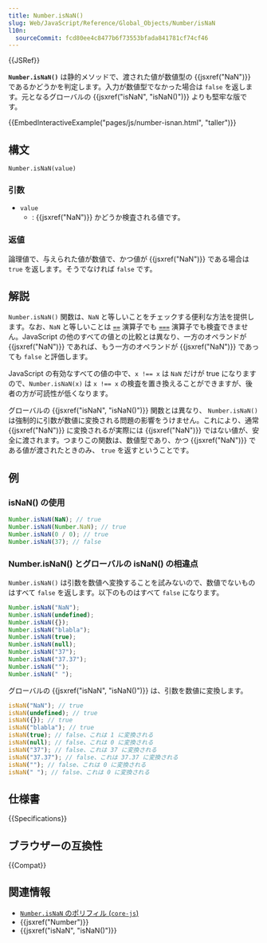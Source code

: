 ```yaml
---
title: Number.isNaN()
slug: Web/JavaScript/Reference/Global_Objects/Number/isNaN
l10n:
  sourceCommit: fcd80ee4c8477b6f73553bfada841781cf74cf46
---
```


{{JSRef}}

**`Number.isNaN()`** は静的メソッドで、渡された値が数値型の {{jsxref("NaN")}} であるかどうかを判定します。入力が数値型でなかった場合は `false` を返します。元となるグローバルの {{jsxref("isNaN", "isNaN()")}} よりも堅牢な版です。

{{EmbedInteractiveExample("pages/js/number-isnan.html", "taller")}}

## 構文

```js-nolint
Number.isNaN(value)
```

### 引数

- `value`
  - : {{jsxref("NaN")}} かどうか検査される値です。

### 返値

論理値で、与えられた値が数値で、かつ値が {{jsxref("NaN")}} である場合は `true` を返します。そうでなければ `false` です。

## 解説

`Number.isNaN()` 関数は、`NaN` と等しいことをチェックする便利な方法を提供します。なお、`NaN` と等しいことは [`==`](/ja/docs/Web/JavaScript/Reference/Operators/Equality) 演算子でも [`===`](/ja/docs/Web/JavaScript/Reference/Operators/Strict_equality) 演算子でも検査できません。JavaScript の他のすべての値との比較とは異なり、一方のオペランドが {{jsxref("NaN")}} であれば、もう一方のオペランドが {{jsxref("NaN")}} であっても `false` と評価します。

JavaScript の有効なすべての値の中で、`x !== x` は `NaN` だけが true になりますので、`Number.isNaN(x)` は `x !== x` の検査を置き換えることができますが、後者の方が可読性が低くなります。

グローバルの {{jsxref("isNaN", "isNaN()")}} 関数とは異なり、 `Number.isNaN()` は強制的に引数が数値に変換される問題の影響をうけません。これにより、通常 {{jsxref("NaN")}} に変換されるが実際には {{jsxref("NaN")}} ではない値が、安全に渡されます。つまりこの関数は、数値型であり、かつ {{jsxref("NaN")}} である値が渡されたときのみ、 `true` を返すということです。

## 例

### isNaN() の使用

```js
Number.isNaN(NaN); // true
Number.isNaN(Number.NaN); // true
Number.isNaN(0 / 0); // true
Number.isNaN(37); // false
```

### Number.isNaN() とグローバルの isNaN() の相違点

`Number.isNaN()` は引数を数値へ変換することを試みないので、数値でないものはすべて `false` を返します。以下のものはすべて `false` になります。

```js
Number.isNaN("NaN");
Number.isNaN(undefined);
Number.isNaN({});
Number.isNaN("blabla");
Number.isNaN(true);
Number.isNaN(null);
Number.isNaN("37");
Number.isNaN("37.37");
Number.isNaN("");
Number.isNaN(" ");
```

グローバルの {{jsxref("isNaN", "isNaN()")}} は、引数を数値に変換します。

```js
isNaN("NaN"); // true
isNaN(undefined); // true
isNaN({}); // true
isNaN("blabla"); // true
isNaN(true); // false、これは 1 に変換される
isNaN(null); // false、これは 0 に変換される
isNaN("37"); // false、これは 37 に変換される
isNaN("37.37"); // false、これは 37.37 に変換される
isNaN(""); // false、これは 0 に変換される
isNaN(" "); // false、これは 0 に変換される
```

## 仕様書

{{Specifications}}

## ブラウザーの互換性

{{Compat}}

## 関連情報

- [`Number.isNaN` のポリフィル (`core-js`)](https://github.com/zloirock/core-js#ecmascript-number)
- {{jsxref("Number")}}
- {{jsxref("isNaN", "isNaN()")}}
